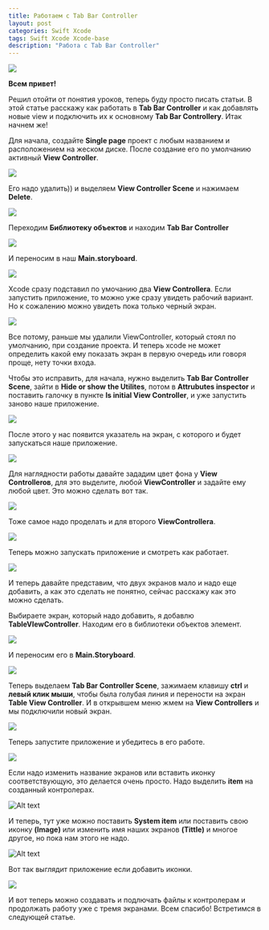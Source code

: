 ```yaml
---
title: Работаем с Tab Bar Controller
layout: post
categories: Swift Xcode
tags: Swift Xcode Xcode-base
description: "Работа с Tab Bar Controller"
---
```


![](http://s42.radikal.ru/i096/1702/34/adecf13af595.jpg)

**Всем привет!**

Решил отойти от понятия уроков, теперь буду просто писать статьи. В этой статье расскажу
как работать в **Tab Bar Controller** и как добавлять новые view и подключить их к основному
**Tab Bar Controllerу**. Итак начнем же!

Для начала, создайте **Single page** проект с любым названием и расположением на жеском диске.
После создание его по умолчанию активный **View Controller**.

![](http://s008.radikal.ru/i303/1702/0f/017c0708ae67.jpg)


Его надо удалить)) и выделяем **View Controller Scene** и нажимаем **Delete**.

![](http://s16.radikal.ru/i191/1702/04/33228f53fc14.jpg)

Переходим **Библиотеку объектов** и находим **Tab Bar Controller**

![](http://s11.radikal.ru/i183/1702/0b/ab431e6a4052.jpg)

И переносим в наш **Main.storyboard**.

![](http://s019.radikal.ru/i632/1702/81/fe40efcc4ee3.jpg)

Xcode сразу подставил по умочанию два **View Controllera**. Если запустить приложение, то можно
уже сразу увидеть рабочий вариант. Но к сожалению можно увидеть пока только черный экран.

![](http://i057.radikal.ru/1702/ca/4cd3c19fd9fe.jpg)

Все потому,  раньше мы удалили ViewController, который стоял по умолчанию, при создание проекта. И теперь xcode не может определить какой ему показать экран в первую очередь или говоря
проще, нету точки входа.

Чтобы это исправить, для начала, нужно выделить **Tab Bar Controller Scene**, зайти в **Hide or show**
**the Utilites**, потом в **Attrubutes inspector** и поставить галочку в пункте **Is initial View Controller**,
и уже запустить заново наше приложение.

![](http://s019.radikal.ru/i643/1702/86/4978a7a8d4aa.jpg)



После этого у нас появится указатель на экран, с которого и будет запускаться наше приложение.

![](http://s018.radikal.ru/i509/1702/1e/bbfc47556723.jpg)

Для наглядности работы давайте зададим цвет фона у **View Controlleroв**, для это выделите,
любой **ViewController** и задайте ему любой цвет. Это можно сделать вот так.

![](http://s009.radikal.ru/i308/1702/69/fc67c1ee7f11.jpg)

Тоже самое надо проделать и для второго **ViewControllerа**.

![](http://i023.radikal.ru/1702/3b/1f3f70fab974.jpg)

Теперь можно запускать приложение и смотреть как работает.

![](http://s019.radikal.ru/i620/1702/96/bb071650aa50.gif)

И теперь давайте представим, что двух экранов мало и надо еще добавить, а как это сделать
не понятно, сейчас расскажу как это можно сделать.

Выбираете экран, который надо добавить, я добавлю **TableVIewController**. Находим его
в библиотеки объектов элемент.

![](http://s45.radikal.ru/i108/1702/35/c275a7602b96.jpg)

И переносим его в **Main.Storyboard**.

![](http://s018.radikal.ru/i502/1702/4c/cde71b99cfe4.jpg)

Теперь выделаем **Tab Bar Controller Scene**, зажимаем клавишу **ctrl** и **левый клик мыши**, чтобы
была голубая линия и перености на экран **Table View Controller**. И в открывшем меню жмем
на **View Controllers** и мы подключили новый экран.

![](http://s009.radikal.ru/i307/1702/6e/37986e0ec4f8.gif)

Теперь запустите приложение и убедитесь в его работе.

![](http://s019.radikal.ru/i635/1702/19/757d1575cad2.gif)

Если надо изменить название экранов или вставить иконку соответствующую, это делается
очень просто. Надо выделить **item** на созданный контролерах.

![Alt text](https://monosnap.com/file/jWaNxymFqHbpopSjGDkAacFEOj6GMm.png)

И теперь, тут уже можно поставить **System item** или поставить свою иконку **(Image)** или изменить
имя наших экранов **(Tittle)** и многое другое, но пока нам этого не надо.

![Alt text](https://monosnap.com/file/exJpdwD5XJqruVuUvlclYfi4f5ZDbA.png)

Вот так выглядит приложение если добавить иконки.

![](http://s48.radikal.ru/i122/1702/a4/1f23ede9b71b.gif)

И вот теперь можно создавать и подлючать файлы к контролерам и продолжать работу уже с тремя экранами.
Всем спасибо! Встретимся в следующей статье.


